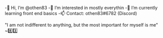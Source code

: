 -👋 Hi, I’m @othen83
-👀 I’m interested in mostly everythin
-🌱 I’m currently learning front end basics
-📫 Contact: othen83#6782 (Discord)
 
 "I am not indifferent to anything,  but the most important for myself is me"  ~8️⃣3️⃣

<!---
othen83/othen83 is a ✨ special ✨ repository because its `README.md` (this file) appears on your GitHub profile.
You can click the Preview link to take a look at your changes.
--->

